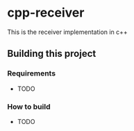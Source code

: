 # cpp-receiver

This is the receiver implementation in c++

## Building this project

### Requirements

 - TODO

### How to build

 - TODO

